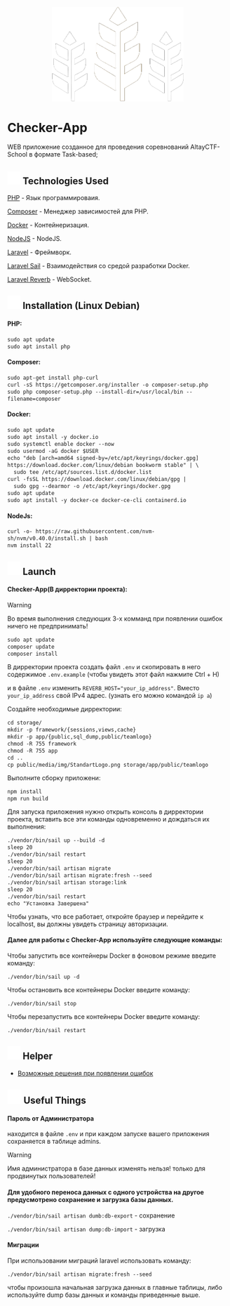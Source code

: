 <p align="center"><img src="public/media/img/kolos-white.png" width="300" alt="Laravel Logo"></p>

# Checker-App

WEB приложение созданное для проведения соревнований AltayCTF-School в формате Task-based;

## <img src="public/media/icon/technology.png" width="30"> Technologies Used

[PHP](https://www.php.net/) - Язык программироваия.

[Composer](https://getcomposer.org/) - Менеджер зависимостей для PHP.

[Docker](https://www.docker.com/) - Контейнеризация.

[NodeJS](https://nodejs.org/en) - NodeJS.

[Laravel](https://laravel.com/docs) - Фреймворк.

[Laravel Sail](https://laravel.su/docs/10.x/sail) - Взаимодействия со средой разработки Docker.

[Laravel Reverb](https://laravel.su/docs/10.x/reverb) - WebSocket.

## <img src="public/media/icon/tools.png" width="30"> Installation (Linux Debian)

#### PHP: 
```
sudo apt update
sudo apt install php
```
#### Composer: 
```
sudo apt-get install php-curl
curl -sS https://getcomposer.org/installer -o composer-setup.php
sudo php composer-setup.php --install-dir=/usr/local/bin --filename=composer
```
#### Docker:
```
sudo apt update
sudo apt install -y docker.io
sudo systemctl enable docker --now
sudo usermod -aG docker $USER
echo "deb [arch=amd64 signed-by=/etc/apt/keyrings/docker.gpg] https://download.docker.com/linux/debian bookworm stable" | \
  sudo tee /etc/apt/sources.list.d/docker.list
curl -fsSL https://download.docker.com/linux/debian/gpg |
  sudo gpg --dearmor -o /etc/apt/keyrings/docker.gpg
sudo apt update
sudo apt install -y docker-ce docker-ce-cli containerd.io
```

#### NodeJs:
```
curl -o- https://raw.githubusercontent.com/nvm-sh/nvm/v0.40.0/install.sh | bash
nvm install 22
```

## <img src="public/media/icon/rocket.png" width="30"> Launch
#### Checker-App(В дирректории проекта):
> [!WARNING]
> Во время выполнения следующих 3-х комманд при появлении ошибок ничего не предпринимать!
```
sudo apt update
composer update
composer install
```
В дирректории проекта создать файл `.env` и скопировать в него содержимое `.env.example` (чтобы увидеть этот файл нажмите Ctrl + H)

и в файле `.env` изменить `REVERB_HOST="your_ip_address"`. Вместо `your_ip_address` свой IPv4 адрес. (узнать его можно командой `ip a`)

Создайте необходимые дирректории:
```
cd storage/
mkdir -p framework/{sessions,views,cache}
mkdir -p app/{public,sql_dump,public/teamlogo}
chmod -R 755 framework
chmod -R 755 app
cd ..
cp public/media/img/StandartLogo.png storage/app/public/teamlogo
```

Выполните сборку приложени:
```
npm install
npm run build
```

Для запуска приложения нужно открыть консоль в дирректории проекта, вставить все эти команды одновременно и дождаться их выполнения:
```
./vendor/bin/sail up --build -d
sleep 20
./vendor/bin/sail restart
sleep 20
./vendor/bin/sail artisan migrate
./vendor/bin/sail artisan migrate:fresh --seed
./vendor/bin/sail artisan storage:link
sleep 20
./vendor/bin/sail restart
echo "Установка Завершена"
```
Чтобы узнать, что все работает, откройте браузер и перейдите к localhost, вы должны увидеть страницу авторизации.

#### Далее для работы с Checker-App используйте следующие команды:

Чтобы запустить все контейнеры Docker в фоновом режиме введите команду:
```
./vendor/bin/sail up -d
```
Чтобы остановить все контейнеры Docker введите команду:
```
./vendor/bin/sail stop
```
Чтобы перезапустить все контейнеры Docker введите команду:
```
./vendor/bin/sail restart
```
## <img src="public/media/icon/tips.png" width="30"> Helper
- [Возможные решения при появлении ошибок](ISSUES.md)
## <img src="public/media/icon/book.png" width="32"> Useful Things
#### Пароль от Администратора
находится в файле `.env` и при каждом запуске вашего приложения сохраняется в таблице admins.
> [!WARNING]
> Имя администратора в базе данных изменять нельзя! только для продвинутых пользователей!
#### Для удобного переноса данных с одного устройства на другое предусмотрено сохранение и загрузка базы данных.

```./vendor/bin/sail artisan dumb:db-export``` - сохранение

```./vendor/bin/sail artisan dump:db-import``` - загрузка
#### Миграции
При использовании миграций laravel использовать команду:

```
./vendor/bin/sail artisan migrate:fresh --seed
```
чтобы произошла начальная загрузка данных в главные таблицы, либо используйте dump базы данных и команды приведенные выше.
